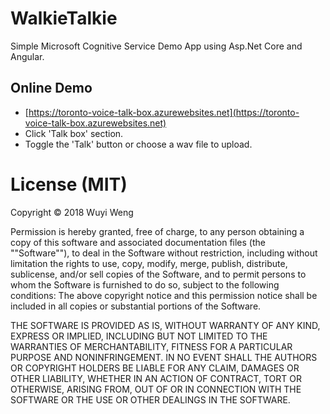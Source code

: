 # WalkieTalkie
Simple Microsoft Cognitive Service Demo App using Asp.Net Core and Angular.


## Online Demo
- [https://toronto-voice-talk-box.azurewebsites.net](https://toronto-voice-talk-box.azurewebsites.net)
- Click 'Talk box' section.
- Toggle the 'Talk' button or choose a wav file to upload.

# License (MIT)

Copyright © 2018 Wuyi Weng

Permission is hereby granted, free of charge, to any person obtaining a copy of this software and associated documentation files (the ""Software""), to deal in the Software without restriction, including without limitation the rights to use, copy, modify, merge, publish, distribute, sublicense, and/or sell copies of the Software, and to permit persons to whom the Software is furnished to do so, subject to the following conditions: The above copyright notice and this permission notice shall be included in all copies or substantial portions of the Software.

THE SOFTWARE IS PROVIDED AS IS, WITHOUT WARRANTY OF ANY KIND, EXPRESS OR IMPLIED, INCLUDING BUT NOT LIMITED TO THE WARRANTIES OF MERCHANTABILITY, FITNESS FOR A PARTICULAR PURPOSE AND NONINFRINGEMENT. IN NO EVENT SHALL THE AUTHORS OR COPYRIGHT HOLDERS BE LIABLE FOR ANY CLAIM, DAMAGES OR OTHER LIABILITY, WHETHER IN AN ACTION OF CONTRACT, TORT OR OTHERWISE, ARISING FROM, OUT OF OR IN CONNECTION WITH THE SOFTWARE OR THE USE OR OTHER DEALINGS IN THE SOFTWARE.